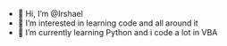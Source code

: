 - 👋 Hi, I’m @Irshael
- 👀 I’m interested in learning code and all around it
- 🌱 I’m currently learning Python and i code a lot in VBA 



<!---
Irshael/Irshael is a ✨ special ✨ repository because its `README.md` (this file) appears on your GitHub profile.
You can click the Preview link to take a look at your changes.
--->
